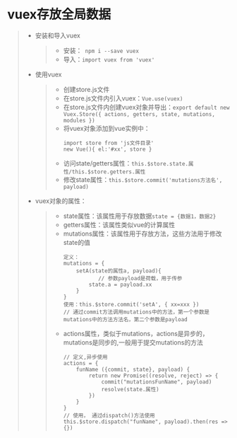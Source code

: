 # vuex存放全局数据  
>* 安装和导入vuex  
>   >* 安装：``` npm i --save vuex```  
>   >* 导入：```import vuex from 'vuex'```  
>* 使用vuex
>   >* 创建store.js文件
>   >* 在store.js文件内引入vuex：```Vue.use(vuex)```  
>   >* 在store.js文件内创建vuex对象并导出：```export default new Vuex.Store({ actions, getters, state, mutations, modules })```  
>   >* 将vuex对象添加到vue实例中：  
>   >   ```
>   >   import store from 'js文件目录'
>   >   new Vue(){ el:'#xx', store }
>   >   ```
>   >* 访问state/getters属性：```this.$store.state.属性/this.$store.getters.属性```  
>   >* 修改state属性：```this.$store.commit('mutations方法名', payload)```  
>* vuex对象的属性：
>   >* state属性：该属性用于存放数据```state = {数据1，数据2}```  
>   >* getters属性：该属性类似vue的计算属性  
>   >* mutations属性：该属性用于存放方法，这些方法用于修改state的值  
>   >   ```
>   >   定义：
>   >   mutations = {
>   >       setA(state的属性a, payload){
>   >              // 参数payload是荷载，用于传参
>   >           state.a = payload.xx
>   >       }
>   >   }
>   >   使用：this.$store.commit('setA', { xx=xxx })  
>   >   // 通过commit方法调用mutations中的方法，第一个参数是mutations中的方法方法名，第二个参数是payload
>   >   ```
>   >* actions属性，类似于mutations，actions是异步的，mutations是同步的,一般用于提交mutations的方法  
>   >   ```
>   >   // 定义,异步使用
>   >   actions = {
>   >       funName ({commit, state}, payload) {
>   >           return new Promise((resolve, reject) => {
>   >               commit("mutationsFunName", payload)
>   >               resolve(state.属性)
>   >           })
>   >       }
>   >   }
>   >   // 使用， 通过dispatch()方法使用
>   >   this.$store.dispatch("funName", payload).then(res => {})
>   >   ```

